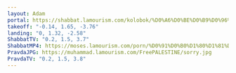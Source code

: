 ```yaml
---
layout: Adam
portal: https://shabbat.lamourism.com/kolobok/%D0%A6%D0%BE%D0%B9%D0%96%D0%AB%D0%92/%D0%9F%D1%83%D1%82%D0%B8%D0%BD%D0%92%D0%9E%D0%A0/scene.gltf
takeoff: "-0.14, 1.65, -3.76"
landing: "0, 1.32, -2.58"
ShabbatTV: "0.2, 1.5, 3.7"
ShabbatMP4: https://moses.lamourism.com/porn/%D0%91%D0%B0%D1%80%D1%81%D0%B8%D0%BA.mp4
PravdaJPG: https://muhammad.lamourism.com/FreePALESTINE/sorry.jpg
PravdaTV: "0.2, 1.5, 3.8"
---
```

